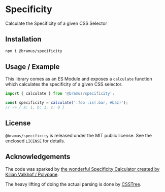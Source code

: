 # Specificity

Calculate the Specificity of a given CSS Selector

## Installation

```bash
npm i @bramus/specificity
```

## Usage / Example

This library comes as an ES Module and exposes a `calculate` function which calculates the specificity of a given CSS selector.

```js
import { calculate } from '@bramus/specificity';

const specificity = calculate('.foo :is(.bar, #baz)');
// ~> { a: 1, b: 1, c: 0 }
```

## License

`@bramus/specificity` is released under the MIT public license. See the enclosed `LICENSE` for details.

## Acknowledgements

The code was sparked by [the wonderful Specificity Calculator created by Kilian Valkhof / Polypane](https://polypane.app/css-specificity-calculator/).

The heavy lifting of doing the actual parsing is done by [CSSTree](https://github.com/csstree/csstree).
